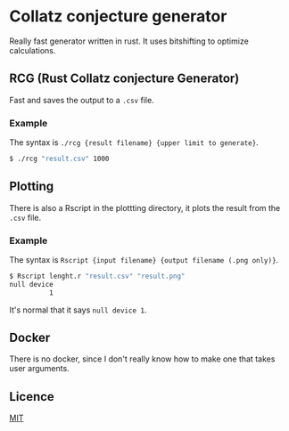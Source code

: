 # Collatz conjecture generator
Really fast generator written in rust. It uses bitshifting to optimize calculations. 

## RCG (Rust Collatz conjecture Generator)
Fast and saves the output to a `.csv` file.
### Example
The syntax is `./rcg {result filename} {upper limit to generate}`.
```bash
$ ./rcg "result.csv" 1000
```

## Plotting
There is also a Rscript in the plottting directory, it plots the result from the `.csv` file.
### Example
The syntax is `Rscript {input filename} {output filename (.png only)}`.
```bash
$ Rscript lenght.r "result.csv" "result.png"
null device 
          1
```
It's normal that it says `null device 1`.

## Docker
There is no docker, since I don't really know how to make one that takes user arguments.

## Licence
[MIT]([www.google.com](https://opensource.org/licenses/MIT))